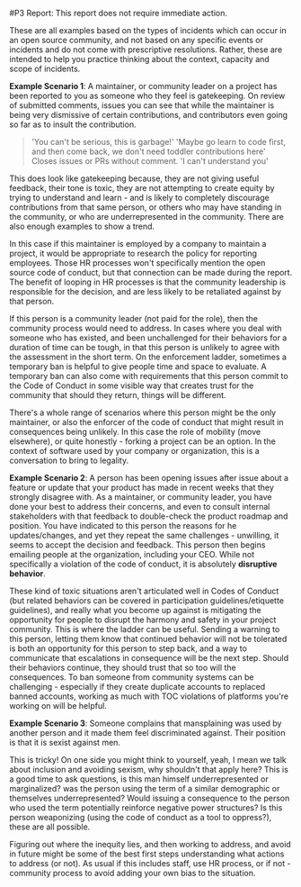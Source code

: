 #P3 Report: This report does not require immediate action.

These are all examples based on the types of incidents which can occur in an open source community, and not based on any specific events or incidents and do not come with prescriptive resolutions. Rather, these are intended to help you practice thinking about the context, capacity and scope of incidents.

**Example Scenario 1**: A maintainer, or community leader on a project has been reported to you as someone who they feel is gatekeeping. On review of submitted comments, issues you can see that while the maintainer is being very dismissive of certain contributions, and contributors even going so far as to insult the contribution.

> 'You can't be serious, this is garbage!'
> 'Maybe go learn to code first, and then come back, we don't need toddler contributions here'
>  Closes issues or PRs without comment.
> 'I can't understand you'

This does look like gatekeeping because, they are not giving useful feedback, their tone is toxic, they are not attempting to create equity by trying to understand and learn -  and is likely to completely discourage contributions from that same person, or others who may have standing in the community, or who are underrepresented in the community.  There are also enough examples to show a trend.

In this case if this maintainer is employed by a company to maintain a project, it would be appropriate to research the policy for reporting employees.  Those HR processes won't specifically mention the open source code of conduct, but that connection can be made during the report.  The benefit of looping in HR processes is that the community leadership is  responsible for the decision, and are less likely to be retaliated against by that person.

If this person is a community leader (not paid for the role), then the community process would need to address.  In cases where you deal with someone who has existed, and been unchallenged for their behaviors for a duration of time can be tough, in that this person is unlikely to agree with the assessment in the short term.  On the enforcement ladder, sometimes a temporary ban is helpful to give people time and space to evaluate.  A temporary ban can also come with requirements that this person commit to the Code of Conduct in some visible way that creates trust for the community that should they return, things will be different. 

There's a whole range of scenarios where this person might be the only maintainer, or also the enforcer of the code of conduct that might result in consequences being unlikely. In this case the role of mobility (move elsewhere), or quite honestly - forking a project can be an option. In the context of software used by your company or organization, this is a conversation to bring to legality.

**Example Scenario 2**: A person has been opening issues after issue about a feature or update that your product has made in recent weeks that they strongly disagree with. As a maintainer, or community leader, you have done your best to address their concerns, and even to consult internal stakeholders with that feedback to double-check the product roadmap and position.  You have indicated to this person the reasons for he updates/changes, and yet they repeat the same challenges - unwilling, it seems to accept the decision and feedback.  This person then begins emailing people at the organization, including your CEO. While not specifically a violation of the code of conduct, it is absolutely **disruptive behavior**.

These kind of toxic situations aren't articulated well in Codes of Conduct (but related behaviors can be covered in participation guidelines/etiquette guidelines), and really what you become up against is mitigating the opportunity for people to disrupt the harmony and safety in your project community.  This is where the ladder can be useful.  Sending a warning to this person, letting them know that continued behavior will not be tolerated is both an opportunity for this person to step back, and a way to communicate that escalations in consequence will be the next step. Should their behaviors continue, they should trust that so too will the consequences.  To ban someone from community systems can be challenging - especially if they create duplicate accounts to replaced banned accounts, working as much with TOC violations of platforms you're working on will be helpful.

**Example Scenario 3**: Someone complains that mansplaining was used by another person and it made them feel discriminated against. Their position is that it is sexist against men.

This is tricky! On one side you might think to yourself, yeah, I mean we talk about inclusion and avoiding sexism, why shouldn't that apply here?  This is a good time to ask questions, is this man himself underrepresented or marginalized? was the person using the term of a similar demographic or themselves underrepresented? Would issuing a consequence to the person who used the term potentially reinforce negative power structures?  Is this person weaponizing (using the code of conduct as a tool to oppress?), these are all possible.  

Figuring out where the inequity lies, and then working to address, and avoid in future might be some of the best first steps understanding what actions to address (or not).  As usual if this includes staff, use HR process, or if not - community process to avoid adding your own bias to the situation.